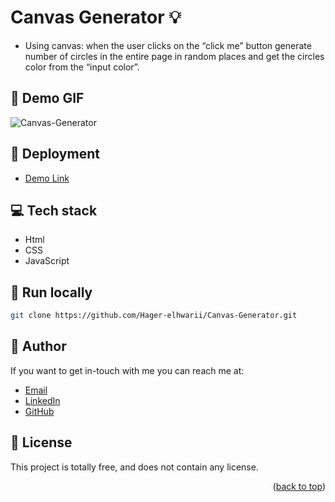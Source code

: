 # Canvas Generator :bulb:
<a name="readme-top"></a>
- Using canvas: when the user clicks on the “click me” button generate number of circles in the entire page in random places and get the circles color from the “input color”.

## :camera_flash: Demo GIF
![Canvas-Generator](https://github.com/Hager-elhwarii/Canvas-Generator/assets/80959882/be732470-c2f2-4182-b0a5-0c0ee99ee6c3)

## 🚀 Deployment
  - [Demo Link](https://canvas-generator-dottie.netlify.app/)

## 💻 Tech stack

- Html
- CSS
- JavaScript

##  🔐 Run locally 

```bash
git clone https://github.com/Hager-elhwarii/Canvas-Generator.git
```

## 🦄   Author

If you want to get in-touch with me you can reach me at:
-  [Email](http://hager.a.elhawary@gmail.com/)
-  [LinkedIn](https://www.linkedin.com/in/hager-omar-elhawary/)
-  [GitHub](https://github.com/Hager-elhwarii)

## 📘 License

This project is totally free,  and does not contain any license.


<p align="right">(<a href="#readme-top">back to top</a>)</p>


